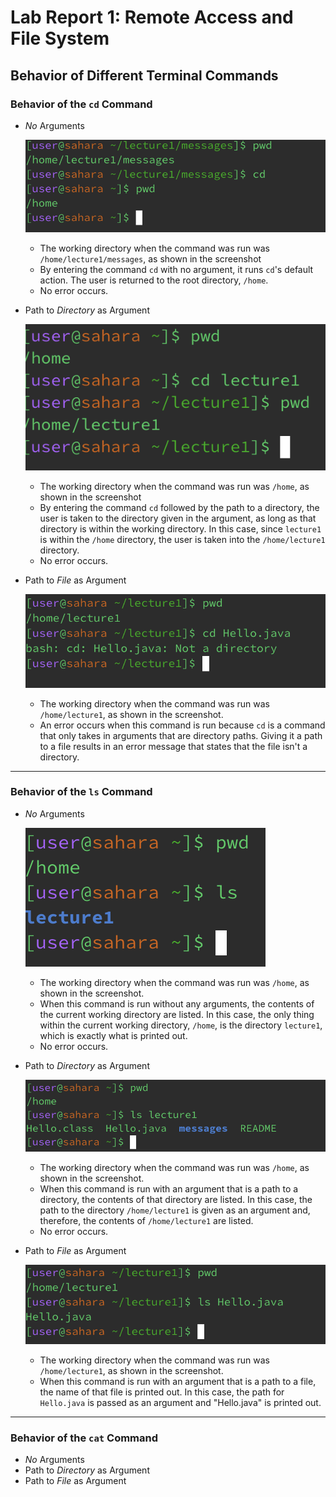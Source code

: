 # Lab Report 1: Remote Access and File System
## Behavior of Different Terminal Commands
### Behavior of the `cd` Command
   * _No_ Arguments

     ![Image](/cd/noArgument.png)
     * The working directory when the command was run was `/home/lecture1/messages`, as shown in the screenshot
     * By entering the command `cd` with no argument, it runs `cd`'s default action. The user is returned to the root directory, `/home`. 
     * No error occurs.  
   * Path to _Directory_ as Argument

     ![Image](/cd/pathToDirectory.png)
     * The working directory when the command was run was `/home`, as shown in the screenshot
     * By entering the command `cd` followed by the path to a directory, the user is taken to the directory given in the argument, as long as that directory is within the working directory. In this case, since `lecture1` is within the `/home` directory, the user is taken into the `/home/lecture1` directory.
     * No error occurs.
   * Path to _File_ as Argument

     ![Image](/cd/pathToFile.png)
     * The working directory when the command was run was `/home/lecture1`, as shown in the screenshot.
     * An error occurs when this command is run because `cd` is a command that only takes in arguments that are directory paths. Giving it a path to a file results in an error message that states that the file isn't a directory. 
  ---

### Behavior of the `ls` Command
   * _No_ Arguments

     ![Image](/ls/noArgument.png)
     * The working directory when the command was run was `/home`, as shown in the screenshot.
     * When this command is run without any arguments, the contents of the current working directory are listed. In this case, the only thing within the current working directory, `/home`, is the directory `lecture1`, which is exactly what is printed out.
     * No error occurs.  
   * Path to _Directory_ as Argument

     ![Image](/ls/pathToDirectory.png)
     * The working directory when the command was run was `/home`, as shown in the screenshot.
     * When this command is run with an argument that is a path to a directory, the contents of that directory are listed. In this case, the path to the directory `/home/lecture1` is given as an argument and, therefore, the contents of `/home/lecture1` are listed.
     * No error occurs. 
   * Path to _File_ as Argument

     ![Image](/ls/pathToFile.png)
     * The working directory when the command was run was `/home/lecture1`, as shown in the screenshot.
     * When this command is run with an argument that is a path to a file, the name of that file is printed out. In this case, the path for `Hello.java` is passed as an argument and "Hello.java" is printed out. 
---

### Behavior of the `cat` Command
   * _No_ Arguments
   * Path to _Directory_ as Argument
   * Path to _File_ as Argument
